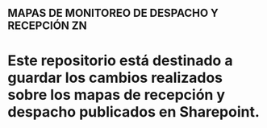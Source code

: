 ## MAPAS DE MONITOREO DE DESPACHO Y RECEPCIÓN ZN

# Este repositorio está destinado a guardar los cambios realizados sobre los mapas de recepción y despacho publicados en Sharepoint.
